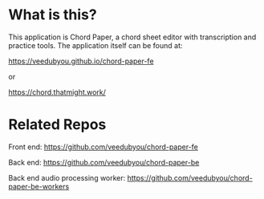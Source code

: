 # What is this?
This application is Chord Paper, a chord sheet editor with transcription and practice tools. The application itself can be found at:

https://veedubyou.github.io/chord-paper-fe

or

https://chord.thatmight.work/

# Related Repos
Front end: https://github.com/veedubyou/chord-paper-fe

Back end: https://github.com/veedubyou/chord-paper-be

Back end audio processing worker: https://github.com/veedubyou/chord-paper-be-workers
